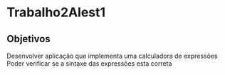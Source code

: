 # Trabalho2Alest1
## Objetivos
  Desenvolver aplicação que implementa uma calculadora de expressões
  Poder verificar se a sintaxe das expressões esta correta

